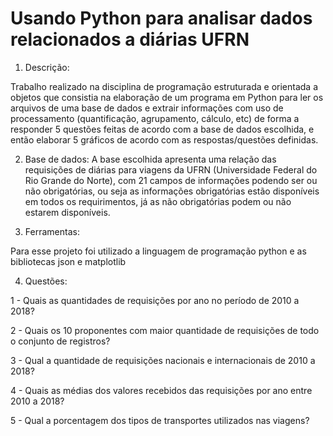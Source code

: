 # Usando Python para analisar dados relacionados a diárias UFRN

1. Descrição:

Trabalho realizado na disciplina de programação estruturada e orientada a objetos que 
consistia na elaboração de um programa em Python para ler os arquivos de uma base de dados 
e extrair informações com uso de processamento (quantificação, agrupamento, cálculo, etc) 
de forma a responder 5 questões feitas de acordo com a base de dados escolhida, e então elaborar 
5 gráficos de acordo com as respostas/questões definidas.

2. Base de dados:
A base escolhida apresenta uma relação das requisições de diárias para viagens da UFRN
(Universidade Federal do Rio Grande do Norte), com 21 campos de informações podendo ser ou não
obrigatórias, ou seja as informações obrigatórias estão disponíveis em todos os requirimentos,
já as não obrigatórias podem ou não estarem disponíveis.

4. Ferramentas:

Para esse projeto foi utilizado a linguagem de programação python e as bibliotecas json e matplotlib

4. Questões:

1 - Quais as quantidades de requisições por ano no período de 2010 a 2018?

2 - Quais os 10 proponentes com maior quantidade de requisições de todo o conjunto de registros?

3 - Qual a quantidade de requisições nacionais e internacionais de 2010 a 2018?

4 - Quais as médias dos valores recebidos das requisições por ano entre 2010 a 2018?

5 - Qual a porcentagem dos tipos de transportes utilizados nas viagens?
